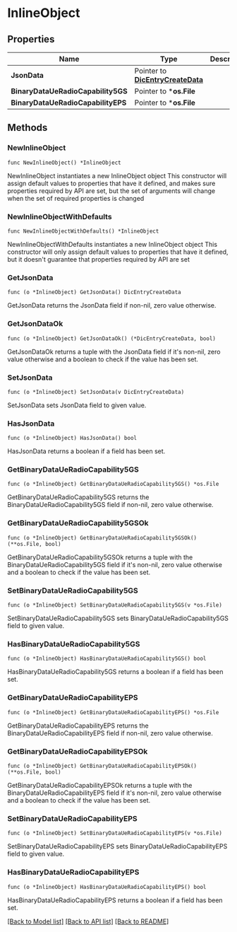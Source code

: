 # InlineObject

## Properties

Name | Type | Description | Notes
------------ | ------------- | ------------- | -------------
**JsonData** | Pointer to [**DicEntryCreateData**](DicEntryCreateData.md) |  | [optional] 
**BinaryDataUeRadioCapability5GS** | Pointer to ***os.File** |  | [optional] 
**BinaryDataUeRadioCapabilityEPS** | Pointer to ***os.File** |  | [optional] 

## Methods

### NewInlineObject

`func NewInlineObject() *InlineObject`

NewInlineObject instantiates a new InlineObject object
This constructor will assign default values to properties that have it defined,
and makes sure properties required by API are set, but the set of arguments
will change when the set of required properties is changed

### NewInlineObjectWithDefaults

`func NewInlineObjectWithDefaults() *InlineObject`

NewInlineObjectWithDefaults instantiates a new InlineObject object
This constructor will only assign default values to properties that have it defined,
but it doesn't guarantee that properties required by API are set

### GetJsonData

`func (o *InlineObject) GetJsonData() DicEntryCreateData`

GetJsonData returns the JsonData field if non-nil, zero value otherwise.

### GetJsonDataOk

`func (o *InlineObject) GetJsonDataOk() (*DicEntryCreateData, bool)`

GetJsonDataOk returns a tuple with the JsonData field if it's non-nil, zero value otherwise
and a boolean to check if the value has been set.

### SetJsonData

`func (o *InlineObject) SetJsonData(v DicEntryCreateData)`

SetJsonData sets JsonData field to given value.

### HasJsonData

`func (o *InlineObject) HasJsonData() bool`

HasJsonData returns a boolean if a field has been set.

### GetBinaryDataUeRadioCapability5GS

`func (o *InlineObject) GetBinaryDataUeRadioCapability5GS() *os.File`

GetBinaryDataUeRadioCapability5GS returns the BinaryDataUeRadioCapability5GS field if non-nil, zero value otherwise.

### GetBinaryDataUeRadioCapability5GSOk

`func (o *InlineObject) GetBinaryDataUeRadioCapability5GSOk() (**os.File, bool)`

GetBinaryDataUeRadioCapability5GSOk returns a tuple with the BinaryDataUeRadioCapability5GS field if it's non-nil, zero value otherwise
and a boolean to check if the value has been set.

### SetBinaryDataUeRadioCapability5GS

`func (o *InlineObject) SetBinaryDataUeRadioCapability5GS(v *os.File)`

SetBinaryDataUeRadioCapability5GS sets BinaryDataUeRadioCapability5GS field to given value.

### HasBinaryDataUeRadioCapability5GS

`func (o *InlineObject) HasBinaryDataUeRadioCapability5GS() bool`

HasBinaryDataUeRadioCapability5GS returns a boolean if a field has been set.

### GetBinaryDataUeRadioCapabilityEPS

`func (o *InlineObject) GetBinaryDataUeRadioCapabilityEPS() *os.File`

GetBinaryDataUeRadioCapabilityEPS returns the BinaryDataUeRadioCapabilityEPS field if non-nil, zero value otherwise.

### GetBinaryDataUeRadioCapabilityEPSOk

`func (o *InlineObject) GetBinaryDataUeRadioCapabilityEPSOk() (**os.File, bool)`

GetBinaryDataUeRadioCapabilityEPSOk returns a tuple with the BinaryDataUeRadioCapabilityEPS field if it's non-nil, zero value otherwise
and a boolean to check if the value has been set.

### SetBinaryDataUeRadioCapabilityEPS

`func (o *InlineObject) SetBinaryDataUeRadioCapabilityEPS(v *os.File)`

SetBinaryDataUeRadioCapabilityEPS sets BinaryDataUeRadioCapabilityEPS field to given value.

### HasBinaryDataUeRadioCapabilityEPS

`func (o *InlineObject) HasBinaryDataUeRadioCapabilityEPS() bool`

HasBinaryDataUeRadioCapabilityEPS returns a boolean if a field has been set.


[[Back to Model list]](../README.md#documentation-for-models) [[Back to API list]](../README.md#documentation-for-api-endpoints) [[Back to README]](../README.md)


